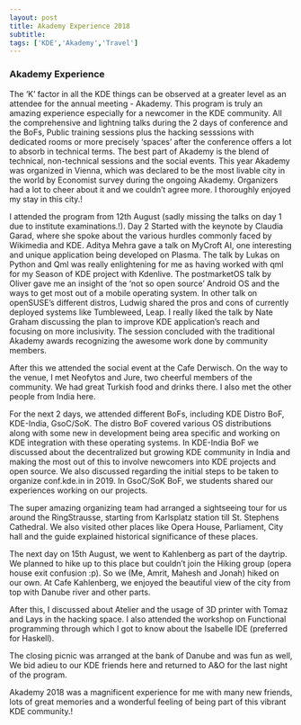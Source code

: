 ```yaml
---
layout: post
title: Akademy Experience 2018
subtitle: 
tags: ['KDE','Akademy','Travel']
---
```


### Akademy Experience

The ‘K’ factor in all the KDE things can be observed at a greater level as an attendee for the annual meeting - Akademy. This program is truly an amazing experience especially for a newcomer in the KDE community. All the comprehensive and lightning talks during the 2 days of conference and the BoFs, Public training sessions plus the hacking sesssions with dedicated rooms or more precisely ‘spaces’ after the conference offers a lot to absorb in technical terms. The best part of Akademy is the blend of technical, non-technical sessions and the social events. 
This year Akademy was organized in Vienna, which was declared to be the most livable city in the world by Economist survey during the ongoing Akademy. Organizers had a lot to cheer about it and  we couldn’t agree more. I thoroughly enjoyed my stay in this city.!
 
I attended the program from 12th August (sadly missing the talks on day 1 due to institute examinations.!). Day 2 Started with the keynote by Claudia Garad, where she spoke about the various hurdles commonly faced by Wikimedia and KDE. Aditya Mehra gave a talk on MyCroft AI, one interesting and unique application being developed on Plasma. The talk by Lukas on Python and Qml was really enlightening for me as having worked with qml for my Season of KDE project with Kdenlive. The postmarketOS talk by Oliver gave me an insight of the ‘not so open source’ Android OS and the ways to get most out of a mobile operating system. In other talk on openSUSE’s different distros, Ludwig shared the pros and cons of currently deployed systems like Tumbleweed, Leap. 
I really liked the talk by Nate Graham discussing the plan to improve KDE application’s reach and focusing on more inclusivity. The session concluded with the traditional Akademy awards recognizing the awesome work done by community members. 

After this we attended the social event at the Cafe Derwisch. On the way to the venue, I met Neofytos and Jure, two cheerful members of the community. We had great Turkish food and drinks there. I also met the other people from India here. 

For the next 2 days, we attended different BoFs, including KDE Distro BoF, KDE-India, GsoC/SoK. The distro BoF covered various OS distributions along with some new in development being area specific and working on KDE integration with these operating systems. In KDE-India BoF we discussed about the decentralized but growing KDE community in India and making the most out of this to involve newcomers into KDE projects and open source. We also discussed regarding the initial steps to be taken to organize conf.kde.in in 2019. In GsoC/SoK BoF, we students shared our experiences working on our projects. 

The super amazing organizing team had arranged a sightseeing tour for us around the RingStrausse, starting from Karlsplatz station till St. Stephens Cathedral. We also visited other places like Opera House, Parliament, City hall and the guide explained historical significance of these places.

The next day on 15th August, we went to Kahlenberg as part of the daytrip. We planned to hike up to this place but couldn’t join the Hiking group (opera house exit confusion :p). So we (Me, Amrit, Mahesh and Jonah) hiked on our own. At Cafe Kahlenberg, we enjoyed the beautiful view of the city from top with Danube river and other parts. 

After this, I discussed about Atelier and the usage of 3D printer with Tomaz and Lays in the hacking space. I also attended the workshop on Functional programming through which I got to know about the Isabelle IDE (preferred for Haskell). 

The closing picnic was arranged at the bank of Danube and was fun as well, We bid adieu to our KDE friends here and returned to A&O for the last night of the program.

Akademy 2018 was a magnificent experience for me with many new friends, lots of great memories and a wonderful feeling of being part of this vibrant KDE community.! 


